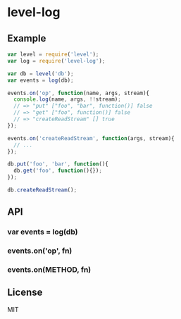 
# level-log

## Example

```js
var level = require('level');
var log = require('level-log');

var db = level('db');
var events = log(db);

events.on('op', function(name, args, stream){
  console.log(name, args, !!stream);
  // => "put" ["foo", "bar", function()] false
  // => "get" ["foo", function()] false
  // => "createReadStream" [] true
});

events.on('createReadStream', function(args, stream){
  // ...
});

db.put('foo', 'bar', function(){
  db.get('foo', function(){});
});

db.createReadStream();
```

## API

### var events = log(db)
### events.on('op', fn)
### events.on(METHOD, fn)

## License

  MIT
